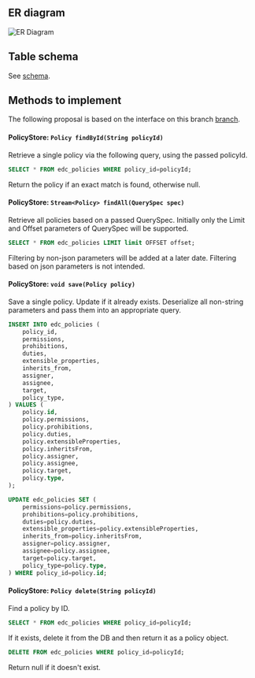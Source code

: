 <!-- Copyright header

Copyright (c) 2022 Daimler TSS GmbH

This program and the accompanying materials are made available under the
terms of the Apache License, Version 2.0 which is available at
https://www.apache.org/licenses/LICENSE-2.0

  SPDX-License-Identifier: Apache-2.0

Contributors:
  Daimler TSS GmbH - Initial Design Proposal

-->

## ER diagram

![ER Diagram](https://www.plantuml.com/plantuml/png/TP11oeD034RtdcBMFtY17n7ttVG6WpgfVaKpGnAXKdht3a9Xe7OJo7jl4TAfzMBRkbJ41jiTXT6dk604gNjMplsvOzqzmhzJ4_3ackPwQTiiwpgFHB925P6rAEuQ-MYIn1a3x9SFcu5E3NWcWQc_ILm_GUQzAYOc-KPK8Ejb8Yl1dafF3oDM30lv936Hd9_ngZhYa3_q1W00)

## Table schema

See [schema](docs/schema.sql).

## Methods to implement
The following proposal is based on the interface on this branch [branch](https://github.com/agera-edc/DataSpaceConnector/tree/feature/803-policy-store).

#### PolicyStore: `Policy findById(String policyId)`
Retrieve a single policy via the following query, using the passed policyId.
```sql
SELECT * FROM edc_policies WHERE policy_id=policyId;
```
Return the policy if an exact match is found, otherwise null.

#### PolicyStore: `Stream<Policy> findAll(QuerySpec spec)`
Retrieve all policies based on a passed QuerySpec.
Initially only the Limit and Offset parameters of QuerySpec will be supported.
```sql
SELECT * FROM edc_policies LIMIT limit OFFSET offset;
```
Filtering by non-json parameters will be added at a later date. Filtering based on json parameters is not intended.

#### PolicyStore: `void save(Policy policy)`
Save a single policy. Update if it already exists. Deserialize all non-string parameters and pass them into an appropriate query.
```sql
INSERT INTO edc_policies (
    policy_id,
    permissions,
    prohibitions,
    duties,
    extensible_properties,
    inherits_from,
    assigner,
    assignee,
    target,
    policy_type,
) VALUES (
    policy.id,
    policy.permissions,
    policy.prohibitions,
    policy.duties,
    policy.extensibleProperties,
    policy.inheritsFrom,
    policy.assigner,
    policy.assignee,
    policy.target,
    policy.type,
);
```

```sql
UPDATE edc_policies SET (
    permissions=policy.permissions,
    prohibitions=policy.prohibitions,
    duties=policy.duties,
    extensible_properties=policy.extensibleProperties,
    inherits_from=policy.inheritsFrom,
    assigner=policy.assigner,
    assignee=policy.assignee,
    target=policy.target,
    policy_type=policy.type,
) WHERE policy_id=policy.id;
```

#### PolicyStore: `Policy delete(String policyId)`
Find a policy by ID.
```sql
SELECT * FROM edc_policies WHERE policy_id=policyId;
```
If it exists, delete it from the DB and then return it as a policy object.

```sql
DELETE FROM edc_policies WHERE policy_id=policyId;
```

Return null if it doesn't exist.